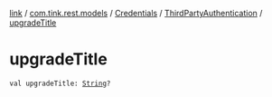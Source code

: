 [link](../../../index.md) / [com.tink.rest.models](../../index.md) / [Credentials](../index.md) / [ThirdPartyAuthentication](index.md) / [upgradeTitle](./upgrade-title.md)

# upgradeTitle

`val upgradeTitle: `[`String`](https://kotlinlang.org/api/latest/jvm/stdlib/kotlin/-string/index.html)`?`